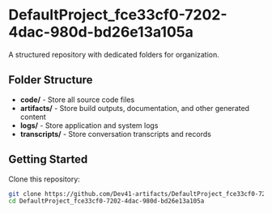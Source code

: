 # DefaultProject_fce33cf0-7202-4dac-980d-bd26e13a105a
A structured repository with dedicated folders for organization.

## Folder Structure

- **code/** - Store all source code files
- **artifacts/** - Store build outputs, documentation, and other generated content
- **logs/** - Store application and system logs
- **transcripts/** - Store conversation transcripts and records

## Getting Started

Clone this repository:
```bash
git clone https://github.com/Dev41-artifacts/DefaultProject_fce33cf0-7202-4dac-980d-bd26e13a105a
cd DefaultProject_fce33cf0-7202-4dac-980d-bd26e13a105a
```
